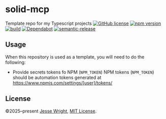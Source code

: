 # solid-mcp
Template repo for my Typescript projects
[![GitHub license](https://img.shields.io/github/license/jeswr/solid-mcp.svg)](https://github.com/jeswr/solid-mcp/blob/master/LICENSE)
[![npm version](https://img.shields.io/npm/v/@jeswr/solid-mcp.svg)](https://www.npmjs.com/package/@jeswr/solid-mcp)
[![build](https://img.shields.io/github/actions/workflow/status/jeswr/solid-mcp/nodejs.yml?branch=main)](https://github.com/jeswr/solid-mcp/tree/main/)
[![Dependabot](https://badgen.net/badge/Dependabot/enabled/green?icon=dependabot)](https://dependabot.com/)
[![semantic-release](https://img.shields.io/badge/%20%20%F0%9F%93%A6%F0%9F%9A%80-semantic--release-e10079.svg)](https://github.com/semantic-release/semantic-release)

## Usage
When this repository is used as a template, you will need to do the following:
 - Provide secrets tokens fo NPM (`NPM_TOKEN`)
   NPM tokens (`NPM_TOKEN`) should be automation tokens generated at https://www.npmjs.com/settings/[user]/tokens/

## License
©2025–present
[Jesse Wright](https://github.com/jeswr),
[MIT License](https://github.com/jeswr/solid-mcp/blob/master/LICENSE).
